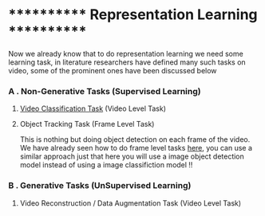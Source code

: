 # **********  Representation Learning  **********

Now we already know that to do representation learning we need some learning task, in literature researchers have defined many such tasks on video, some of the prominent ones have been discussed below 

### A . Non-Generative Tasks (Supervised Learning)
1. [Video Classification Task](https://khetansarvesh.medium.com/video-classification-fc07152ad770) (Video Level Task)

2. Object Tracking Task (Frame Level Task)

    This is nothing but doing object detection on each frame of the video. We have already seen how to do frame level tasks [here](https://khetansarvesh.medium.com/video-classification-fc07152ad770#3dd0), you can use a similar 
    approach just that here you will use a image object detection model instead of using a image classifiction model !!

### B . Generative Tasks (UnSupervised Learning)
1. Video Reconstruction / Data Augmentation Task (Video Level Task)
